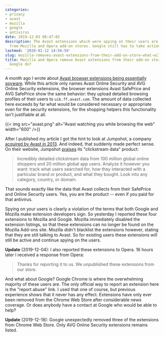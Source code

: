 ```yaml
---
categories:
- privacy
- avast
- mozilla
- google
- antivirus
date: 2019-12-03 08:47:02
description: The Avast extensions which were spying on their users are no longer available
  from Mozilla and Opera add-on stores. Google still has to take action.
lastmod: '2020-01-12 14:56:50'
slug: mozilla-removes-avast-extensions-from-their-add-on-store-what-will-google-do
title: Mozilla and Opera remove Avast extensions from their add-on stores, what will
  Google do?
---
```


A month ago I wrote about [Avast browser extensions being essentially spyware](/2019/10/28/avast-online-security-and-avast-secure-browser-are-spying-on-you/). While this article only names Avast Online Security and AVG Online Security extensions, the browser extensions Avast SafePrice and AVG SafePrice show the same behavior: they upload detailed browsing profiles of their users to `uib.ff.avast.com`. The amount of data collected here exceeds by far what would be considered necessary or appropriate even for the security extensions, for the shopping helpers this functionality isn't justifiable at all.

{{< img src="avast.png" alt="Avast watching you while browsing the web" width="600" />}}

After I published my article I got the hint to look at Jumpshot, a company [acquired by Avast in 2013](https://press.avast.com/avast-software-acquires-jumpshot-to-work-magic-against-slow-pc-performance). And indeed, that suddenly made perfect sense. On their website, Jumpshot [praises](https://www.jumpshot.com/product/clickstream-data) its "clickstream data" product:

> Incredibly detailed clickstream data from 100 million global online shoppers and 20 million global app users. Analyze it however you want: track what users searched for, how they interacted with a particular brand or product, and what they bought. Look into any category, country, or domain.

That sounds exactly like the data that Avast collects from their SafePrice and Online Security users. Yes, you are the product -- even if you paid for that antivirus.

Spying on your users is clearly a violation of the terms that both Google and Mozilla make extension developers sign. So yesterday I reported these four extensions to Mozilla and Google. Mozilla immediately disabled the extension listings, so that these extensions can no longer be found on the Mozilla Add-ons site. Mozilla didn't blacklist the extensions however, stating that they are still talking to Avast. So for existing users these extensions will still be active and continue spying on the users.

**Update** (2019-12-04): I also reported these extensions to Opera. 16 hours later I received a response from Opera:

> Thanks for reporting it to us. We unpublished these extensions from our store.

And what about Google? Google Chrome is where the overwhelming majority of these users are. The only official way to report an extension here is the "report abuse" link. I used that one of course, but previous experience shows that it never has any effect. Extensions have only ever been removed from the Chrome Web Store after considerable news coverage. Or does anybody have a contact at Google who would be able to help?

**Update** (2019-12-18): Google unexpectedly removed three of the extensions from Chrome Web Store. Only AVG Online Security extensions remains listed.
